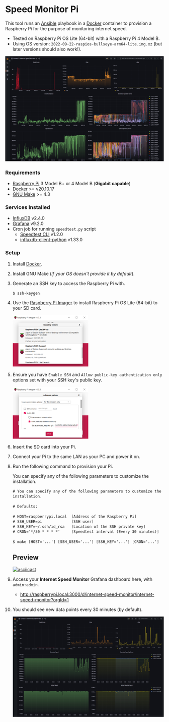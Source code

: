 # Speed Monitor Pi

This tool runs an [Ansible][ansible] playbook in a [Docker][docker] container to provision a Raspberry Pi for the purpose of monitoring internet speed.

- Tested on Raspberry Pi OS Lite (64-bit) with a Raspberry Pi 4 Model B.
- Using OS version: `2022-09-22-raspios-bullseye-arm64-lite.img.xz` (but later versions should also work!).

![Dashboard past year](./screenshots/dashboard-past-year.png)

### Requirements
- [Raspberry Pi](https://www.raspberrypi.org/) 3 Model B+ or 4 Model B (**Gigabit capable**)
- [Docker][docker] >= v20.10.17
- [GNU Make][make] >= 4.3

### Services Installed
- [InfluxDB](https://portal.influxdata.com/downloads/) v2.4.0
- [Grafana](https://grafana.com/docs/grafana/latest/setup-grafana/installation/) v9.2.0
- Cron job for running `speedtest.py` script
    - [Speedtest CLI](https://www.speedtest.net/apps/cli) v1.2.0
    - [influxdb-client-python](https://github.com/influxdata/influxdb-client-python) v1.33.0

### Setup

1.  Install [Docker](https://docs.docker.com/get-docker/).

2.  Install GNU Make (*if your OS doesn't provide it by default*).

3.  Generate an SSH key to access the Raspberry Pi with.

    ```shell
    $ ssh-keygen
    ```

4.  Use the [Raspberry Pi Imager](https://www.raspberrypi.com/software/) to install Raspberry Pi OS Lite (64-bit) to your SD card.

    <img alt="OS selection" src="./screenshots/pi-imager-1.png" width="50%" height="50%">

5.  Ensure you have `Enable SSH` and `Allow public-key authentication only` options set with your SSH key's public key.

    <img alt="Enable SSH option" src="./screenshots/pi-imager-2.png" width="50%" height="50%">

6.  Insert the SD card into your Pi.

7.  Connect your Pi to the same LAN as your PC and power it on.

8.  Run the following command to provision your Pi.

    You can specify any of the following parameters to customize the installation.

    ```shell
    # You can specify any of the following parameters to customize the installation.

    # Defaults:

    # HOST=raspberrypi.local  [Address of the Raspberry Pi]
    # SSH_USER=pi             [SSH user]
    # SSH_KEY=~/.ssh/id_rsa   [Location of the SSH private key]
    # CRON='*/30 * * * *'     [Speedtest interval (Every 30 minutes)]

    $ make [HOST='...'] [SSH_USER='...'] [SSH_KEY='...'] [CRON='...']
    ```

    ## Preview

    [![asciicast](https://asciinema.org/a/t1KNY1QrKAJWiu2aPVcjUmx2f.svg)](https://asciinema.org/a/t1KNY1QrKAJWiu2aPVcjUmx2f)

9.  Access your **Internet Speed Monitor** Grafana dashboard here, with `admin:admin`.

    - http://raspberrypi.local:3000/d/internet-speed-monitor/internet-speed-monitor?orgId=1

10. You should see new data points every 30 minutes (by default).

    ![Dashboard](./screenshots/dashboard.png)

[rpi]: https://www.raspberrypi.org/
[docker]: https://docs.docker.com/get-docker/
[make]: https://www.gnu.org/software/make/
[ansible]: https://www.ansible.com/